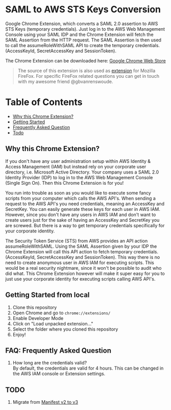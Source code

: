 # SAML to AWS STS Keys Conversion
Google Chrome Extension, which converts a SAML 2.0 assertion to AWS STS Keys (temporary credentials). Just log in to the AWS Web Management Console using your SAML IDP and the Chrome Extension will fetch the SAML Assertion from the HTTP request. The SAML Assertion is then used to call the assumeRoleWithSAML API to create the temporary credentials. (AccessKeyId, SecretAccessKey and SessionToken).

The Chrome Extension can be downloaded here:
[Google Chrome Web Store](https://chrome.google.com/webstore/detail/ekniobabpcnfjgfbphhcolcinmnbehde/)

> The source of this extension is also used as [extension](https://addons.mozilla.org/en-US/firefox/addon/saml-to-aws-sts-keys/) for Mozilla FireFox. For specific FireFox related questions you can get in touch with my awesome friend @gbvanrenswoude.

# Table of Contents
* [Why this Chrome Extension?](#why)
* [Getting Started](#gettingstarted)
* [Frequently Asked Question](#faq)
* [Todo](#todo)

## <a name="why"></a>Why this Chrome Extension?
If you don't have any user administration setup within AWS Identity & Access Management (IAM) but instead rely on your corporate user directory, i.e. Microsoft Active Directory. Your company uses a SAML 2.0 Identity Provider (IDP) to log in to the AWS Web Management Console (Single Sign On). Then this Chrome Extension is for you!

You run into trouble as soon as you would like to execute some fancy scripts from your computer which calls the AWS API's. When sending a request to the AWS API's you need credentials, meaning an AccessKey and SecretKey. You can easily generate these keys for each user in AWS IAM. However, since you don't have any users in AWS IAM and don't want to create users just for the sake of having an AccessKey and SecretKey you are screwed. But there is a way to get temporary credentials specifically for your corporate identity.

The Security Token Service (STS) from AWS provides an API action assumeRoleWithSAML. Using the SAML Assertion given by your IDP the Chrome Extension will call this API action to fetch temporary credentials. (AccessKeyId, SecretAccessKey and SessionToken). This way there is no need to create anonymous user in AWS IAM for executing scripts. This would be a real security nightmare, since it won't be possible to audit who did what. This Chrome Extension however will make it super easy for you to just use your corporate identity for executing scripts calling AWS API's.

## <a name="gettingstarted"></a>Getting Started from local
1. Clone this repository
2. Open Chrome and go to `chrome://extensions/`
3. Enable Developer Mode
4. Click on "Load unpacked extension..."
5. Select the folder where you cloned this repository
6. Enjoy!

## <a name="faq"></a>FAQ: Frequently Asked Question
1. How long are the credentials valid?  
By default, the credentials are valid for 4 hours. This can be changed in the AWS IAM console or Extension settings.

## <a name="todo"></a>TODO
1. Migrate from [Manifest v2 to v3](https://blog.chromium.org/2020/12/manifest-v3-now-available-on-m88-beta.html)
